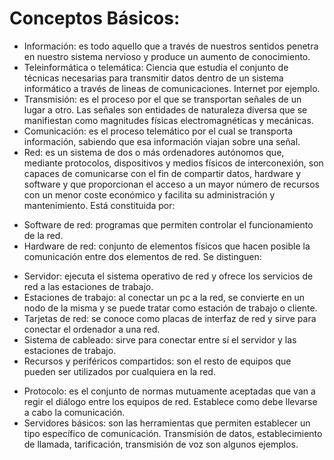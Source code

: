 # Conceptos Básicos:

- Información: es todo aquello que a través de nuestros sentidos penetra en nuestro sistema nervioso y produce un
aumento de conocimiento.
- Teleinformática o telemática: Ciencia que estudia el conjunto de técnicas necesarias para transmitir datos
dentro de un sistema informático a través de lineas de comunicaciones. Internet por ejemplo.
- Transmisión: es el proceso por el que se transportan señales de un lugar a otro. Las señales son entidades de
naturaleza diversa que se manifiestan como magnitudes físicas electromagnéticas y mecánicas.
- Comunicación: es el proceso telemático por el cual se transporta información, sabiendo que esa información
viajan sobre una señal.
- Red: es un sistema de dos o más ordenadores autónomos que, mediante protocolos, dispositivos y medios físicos
de interconexión, son capaces de comunicarse con el fin de compartir datos, hardware y software y que
proporcionan el acceso a un mayor número de recursos con un menor coste económico y facilita su administración
y mantenimiento. Está constituida por:
* Software de red: programas que permiten controlar el funcionamiento de la red.
* Hardware de red: conjunto de elementos físicos que hacen posible la comunicación entre dos elementos de red.
Se distinguen:
+ Servidor: ejecuta el sistema operativo de red y ofrece los servicios de red a las estaciones de trabajo.
+ Estaciones de trabajo: al conectar un pc a la red, se convierte en un nodo de la misma y se puede tratar
como estación de trabajo o cliente.
+ Tarjetas de red: se conoce como placas de interfaz de red y sirve para conectar el ordenador a una red.
+ Sistema de cableado: sirve para conectar entre sí el servidor y las estaciones de trabajo.
+ Recursos y periféricos compartidos: son el resto de equipos que pueden ser utilizados por cualquiera
en la red.
- Protocolo: es el conjunto de normas mutuamente aceptadas que van a regir el diálogo entre los equipos de red.
Establece como debe llevarse a cabo la comunicación.
- Servidores básicos: son las herramientas que permiten establecer un tipo específico de comunicación.
Transmisión de datos, establecimiento de llamada, tarificación, transmisión de voz son algunos ejemplos.


